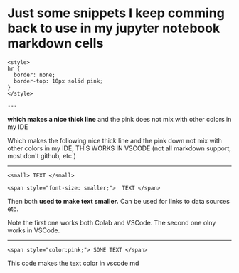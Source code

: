 # Just some snippets I keep comming back to use in my jupyter notebook markdown cells

```
<style>
hr {
  border: none;
  border-top: 10px solid pink;
}
</style>

---

```

**which makes a nice thick line** and the pink does not mix with other colors in my IDE

Which makes the following nice thick line and the pink down not mix with other colors in my IDE, THIS WORKS IN VSCODE (not all markdown support, most don't github, etc.)

---


```
<small> TEXT </small>

<span style="font-size: smaller;">  TEXT </span>

````

Then both **used to make text smaller.** Can be used for links to data sources etc. 

Note the first one works both Colab and VSCode. The second one olny works in VSCode.

---

```
<span style="color:pink;"> SOME TEXT </span>

```

This code makes the text color in vscode md



